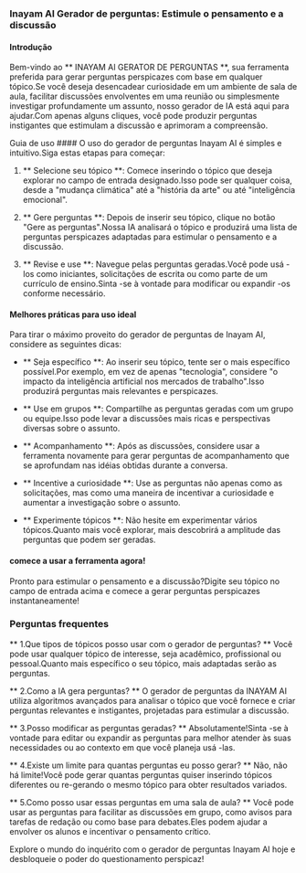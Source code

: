### Inayam AI Gerador de perguntas: Estimule o pensamento e a discussão

#### Introdução
Bem-vindo ao ** INAYAM AI GERATOR DE PERGUNTAS **, sua ferramenta preferida para gerar perguntas perspicazes com base em qualquer tópico.Se você deseja desencadear curiosidade em um ambiente de sala de aula, facilitar discussões envolventes em uma reunião ou simplesmente investigar profundamente um assunto, nosso gerador de IA está aqui para ajudar.Com apenas alguns cliques, você pode produzir perguntas instigantes que estimulam a discussão e aprimoram a compreensão.

Guia de uso ####
O uso do gerador de perguntas Inayam AI é simples e intuitivo.Siga estas etapas para começar:

1. ** Selecione seu tópico **: Comece inserindo o tópico que deseja explorar no campo de entrada designado.Isso pode ser qualquer coisa, desde a "mudança climática" até a "história da arte" ou até "inteligência emocional".

2. ** Gere perguntas **: Depois de inserir seu tópico, clique no botão "Gere as perguntas".Nossa IA analisará o tópico e produzirá uma lista de perguntas perspicazes adaptadas para estimular o pensamento e a discussão.

3. ** Revise e use **: Navegue pelas perguntas geradas.Você pode usá -los como iniciantes, solicitações de escrita ou como parte de um currículo de ensino.Sinta -se à vontade para modificar ou expandir -os conforme necessário.

#### Melhores práticas para uso ideal
Para tirar o máximo proveito do gerador de perguntas de Inayam AI, considere as seguintes dicas:

- ** Seja específico **: Ao inserir seu tópico, tente ser o mais específico possível.Por exemplo, em vez de apenas "tecnologia", considere "o impacto da inteligência artificial nos mercados de trabalho".Isso produzirá perguntas mais relevantes e perspicazes.

- ** Use em grupos **: Compartilhe as perguntas geradas com um grupo ou equipe.Isso pode levar a discussões mais ricas e perspectivas diversas sobre o assunto.

- ** Acompanhamento **: Após as discussões, considere usar a ferramenta novamente para gerar perguntas de acompanhamento que se aprofundam nas idéias obtidas durante a conversa.

- ** Incentive a curiosidade **: Use as perguntas não apenas como as solicitações, mas como uma maneira de incentivar a curiosidade e aumentar a investigação sobre o assunto.

- ** Experimente tópicos **: Não hesite em experimentar vários tópicos.Quanto mais você explorar, mais descobrirá a amplitude das perguntas que podem ser geradas.

#### comece a usar a ferramenta agora!
Pronto para estimular o pensamento e a discussão?Digite seu tópico no campo de entrada acima e comece a gerar perguntas perspicazes instantaneamente!

### Perguntas frequentes

** 1.Que tipos de tópicos posso usar com o gerador de perguntas? **
Você pode usar qualquer tópico de interesse, seja acadêmico, profissional ou pessoal.Quanto mais específico o seu tópico, mais adaptadas serão as perguntas.

** 2.Como a IA gera perguntas? **
O gerador de perguntas da INAYAM AI utiliza algoritmos avançados para analisar o tópico que você fornece e criar perguntas relevantes e instigantes, projetadas para estimular a discussão.

** 3.Posso modificar as perguntas geradas? **
Absolutamente!Sinta -se à vontade para editar ou expandir as perguntas para melhor atender às suas necessidades ou ao contexto em que você planeja usá -las.

** 4.Existe um limite para quantas perguntas eu posso gerar? **
Não, não há limite!Você pode gerar quantas perguntas quiser inserindo tópicos diferentes ou re-gerando o mesmo tópico para obter resultados variados.

** 5.Como posso usar essas perguntas em uma sala de aula? **
Você pode usar as perguntas para facilitar as discussões em grupo, como avisos para tarefas de redação ou como base para debates.Eles podem ajudar a envolver os alunos e incentivar o pensamento crítico.

Explore o mundo do inquérito com o gerador de perguntas Inayam AI hoje e desbloqueie o poder do questionamento perspicaz!